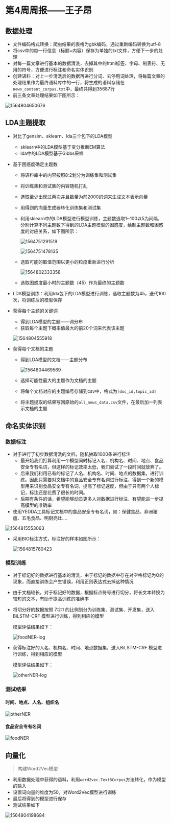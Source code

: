 # 第4周周报——王子昂 #

## 数据处理 ##

* 文件编码格式转换：爬虫结果的表格为gbk编码，通过重新编码转换为utf-8
* 将csv中的每一行信息（标题+内容）保存为单独的txt文件，方便下一步的处理
* 对每一篇文章进行基本的数据清洗，去掉其中的html标签、字母、制表符、无用的符号，方便进行标注和命名实体识别
* 创建语料：对上一步清洗后的数据再进行分词、去停用词处理，将每篇文章的处理结果作为最终语料库中的一行，将生成的语料存储在`news_content_corpus.txt`中，最终共得到35687行
* 前三条文章处理结果如下图所示：

![1564804650676](周报-第4周-王子昂.assets/1564804650676.png)

## LDA主题提取 ##

* 对比了gensim、sklearn、lda三个包下的LDA模型

  * sklearn中的LDA模型基于变分推断EM算法
  * lda中的LDA模型基于Gibbs采样

* 基于困惑度确定主题数

  * 将语料库中的内容按照8:2划分为训练集和测试集

  * 将训练集和测试集的内容随机打乱

  * 选取至少出现过两次并且数量为前2000的词来生成文本表示向量

  * 用得到的向量生成器转化训练集和测试集

  * 利用sklearn中的LDA模型进行模型训练，主题数选取1~100以5为间隔，分别计算不同主题数下得到的LDA主题模型的困惑度，绘制主题数和困惑度的对应关系，如下图所示：

    ![1564751291519](周报-第4周-王子昂.assets/1564751291519.png)

    ![1564751478135](周报-第4周-王子昂.assets/1564751478135.png)

  * 选取可能的取值范围以更小的粒度重新进行分析

    ![1564802333358](周报-第4周-王子昂.assets/1564802333358.png)

  * 选取困惑度最小时的主题数（45）作为最终的主题数

* LDA模型训练：利用lda包下的LDA模型进行训练，选取主题数为45，迭代100次，将训练后的模型保存

* 获得每个主题的关键词

  * 得到LDA模型的主题——词分布
  * 获取每个主题下概率值最大的前20个词来代表该主题

  ![1564804555918](周报-第4周-王子昂.assets/1564804555918.png)

* 获得每个文档的主题

  * 得到LDA模型的文档——主题分布

    ![1564804469569](周报-第4周-王子昂.assets/1564804469569.png)

  * 选择可能性最大的主题作为文档的主题

  * 将每个文档对应的主题编号存储到csv中，格式为`[doc_id,topic_id]`

  * 将主题提取的结果写回原始的`all_news_data.csv`文件，在最后加一列表示文档的主题

## 命名实体识别 ##

### 数据标注 ###

* 对于进行了初步数据清洗的文档，随机抽取1000条进行标注
  * 最开始我们打算利用一个模型同时标记人名、机构名、时间、地点、食品安全专有名词，但这样的标记效率太低，我们尝试了一段时间就放弃了。
  * 后来我们利用已有的标记了人名、机构名、时间、地点的数据集，进行训练。因此只需要对文档中的食品安全专有名词进行标注，得到一个新的模型用来识别食品安全专有名词，提高了标记速度，但由于只有两个人标记，标注还是花费了很长的时间。
  * 后期有条件的话，希望能够动员更多人对数据进行标注，有望能进一步提高模型的准确率
* 使用YEDDA工具标记文档中的食品安全专有名词，如：保健食品、非洲猪瘟、五毛食品、明厨亮灶....

![1564815553063](周报-第4周-王子昂.assets/1564815553063.png)

* 采用BIO标注方式，标注好的样本如图所示：

  ![1564815760423](周报-第4周-王子昂.assets/1564815760423.png)

### 模型训练 ###

* 对于标记好的数据进行基本的清洗，由于标记的数据中存在对空格标记为O的现象，而直接训练会产生错误，利用正则表达式去掉这种情况

* 由于文档较长，对于标记好的数据，根据标点符号进行切分，将长文本转换为较短的文本，有助于提高训练的准确率

* 将切分好的数据按照 7:2:1 的比例划分为训练集、测试集、开发集，送入BiLSTM-CRF 模型进行训练，得到相应的模型

  模型评估结果如下：

  ![foodNER-log](周报-第4周-王子昂.assets/foodNER-log.PNG)

* 获得标注好的人名、机构名、时间、地点数据集，送入BiLSTM-CRF 模型进行训练，得到相应的模型

  模型评估结果如下：

  ![otherNER-log](周报-第4周-王子昂.assets/otherNER-log.PNG)

### 测试结果 ###

#### 时间、地点、人名、组织名 ####

![otherNER](周报-第4周-王子昂.assets/otherNER.PNG)

#### 食品安全专有名词 ####

![foodNER](周报-第4周-王子昂.assets/foodNER.PNG)

## 向量化 ##

> 构建Word2Vec模型

* 利用数据处理中获得的语料，利用`word2vec.Text8Corpus`方法转化，作为模型的输入
* 设置词向量的维度为50，对Word2Vec模型进行训练
* 最后将得到的模型进行保存
* 测试结果如下

![1564804198684](周报-第4周-王子昂.assets/1564804198684.png)

